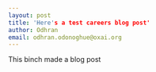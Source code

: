 ```yaml
---
layout: post 
title: 'Here's a test careers blog post'
author: Odhran 
email: odhran.odonoghue@oxai.org
---
```


This binch made a blog post